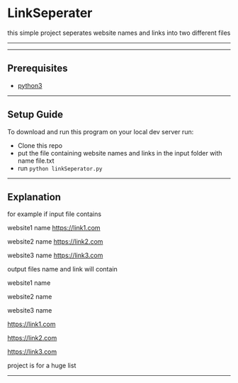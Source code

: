 # LinkSeperater
this simple project seperates website names and links into two different files

---
---

## Prerequisites

- [python3](https://www.python.org/downloads/)


---

## Setup Guide 

To download and run this program on your local dev server run:

- Clone this repo 
- put the file containing website names and links in the input folder with name file.txt
- run `python linkSeperator.py`

---
## Explanation 

for example if input file contains

website1 name  https://link1.com

website2 name  https://link2.com

website3 name  https://link3.com

output files name and link will contain


website1 name

website2 name

website3 name

https://link1.com

https://link2.com

https://link3.com

project is for a huge list

----
